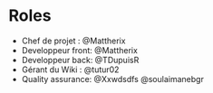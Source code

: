 # Roles

- Chef de projet : @Mattherix
- Developpeur front: @Mattherix
- Developpeur back: @TDupuisR
- Gérant du Wiki : @tutur02
- Quality assurance: @Xxwdsdfs @soulaimanebgr

